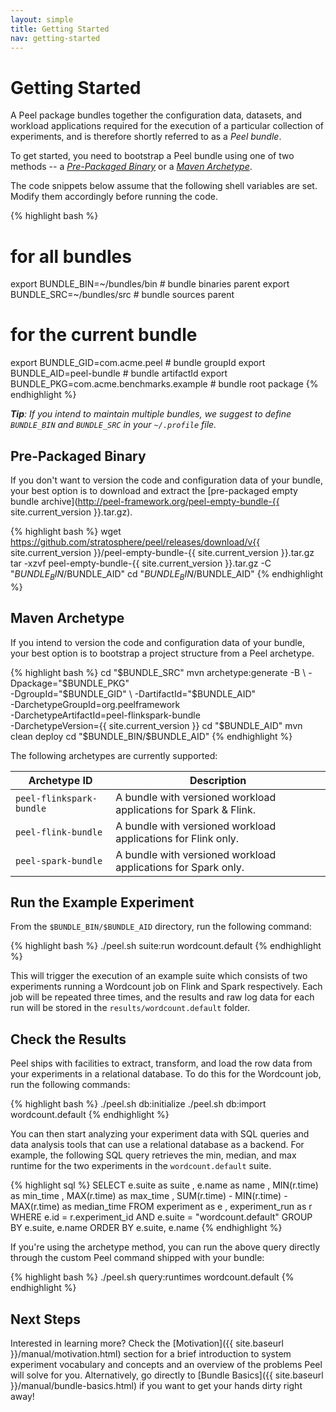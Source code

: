 ```yaml
---
layout: simple
title: Getting Started
nav: getting-started
---
```


# Getting Started

A Peel package bundles together the configuration data, datasets, and workload applications required for the execution of a particular collection of experiments, and is therefore shortly referred to as a *Peel bundle*. 

To get started, you need to bootstrap a Peel bundle using one of two methods -- a [*Pre-Packaged Binary*](#pre-packaged-binary) or a [*Maven Archetype*](#maven-archetype). 

The code snippets below assume that the following shell variables are set. Modify them accordingly before running the code.

{% highlight bash %}
# for all bundles
export BUNDLE_BIN=~/bundles/bin                          # bundle binaries parent
export BUNDLE_SRC=~/bundles/src                          # bundle sources parent
# for the current bundle
export BUNDLE_GID=com.acme.peel                          # bundle groupId
export BUNDLE_AID=peel-bundle                            # bundle artifactId
export BUNDLE_PKG=com.acme.benchmarks.example            # bundle root package
{% endhighlight %}

*__Tip__: If you intend to maintain multiple bundles, we suggest to define `BUNDLE_BIN` and `BUNDLE_SRC` in your `~/.profile` file.*

## Pre-Packaged Binary

If you don't want to version the code and configuration data of your bundle, your best option is to download and extract the [pre-packaged empty bundle archive](http://peel-framework.org/peel-empty-bundle-{{ site.current_version }}.tar.gz).

{% highlight bash %}
wget https://github.com/stratosphere/peel/releases/download/v{{ site.current_version }}/peel-empty-bundle-{{ site.current_version }}.tar.gz
tar -xzvf peel-empty-bundle-{{ site.current_version }}.tar.gz -C "$BUNDLE_BIN/$BUNDLE_AID"
cd "$BUNDLE_BIN/$BUNDLE_AID"
{% endhighlight %}

## Maven Archetype

If you intend to version the code and configuration data of your bundle, your best option is to bootstrap a project structure from a Peel archetype.

{% highlight bash %}
cd "$BUNDLE_SRC"
mvn archetype:generate -B                         \
    -Dpackage="$BUNDLE_PKG"                       \
    -DgroupId="$BUNDLE_GID"                       \
    -DartifactId="$BUNDLE_AID"                    \
    -DarchetypeGroupId=org.peelframework          \
    -DarchetypeArtifactId=peel-flinkspark-bundle  \
    -DarchetypeVersion={{ site.current_version }}
cd "$BUNDLE_AID"
mvn clean deploy
cd "$BUNDLE_BIN/$BUNDLE_AID"
{% endhighlight %}

The following archetypes are currently supported:

| Archetype ID                 | Description                                                       |
| ---------------------------- | ----------------------------------------------------------------- |
| `peel-flinkspark-bundle`     | A bundle with versioned workload applications for Spark & Flink.  |
| `peel-flink-bundle`          | A bundle with versioned workload applications for Flink only.     |
| `peel-spark-bundle`          | A bundle with versioned workload applications for Spark only.     |

## Run the Example Experiment

From the `$BUNDLE_BIN/$BUNDLE_AID` directory, run the following command:

{% highlight bash %}
./peel.sh suite:run wordcount.default
{% endhighlight %}

This will trigger the execution of an example suite which consists of two experiments running a Wordcount job on Flink and Spark respectively. 
Each job will be repeated three times, and the results and raw log data for each run will be stored in the `results/wordcount.default` folder.

## Check the Results

Peel ships with facilities to extract, transform, and load the row data from your experiments in a relational database.
To do this for the Wordcount job, run the following commands:

{% highlight bash %}
./peel.sh db:initialize
./peel.sh db:import wordcount.default
{% endhighlight %}

You can then start analyzing your experiment data with SQL queries and data analysis tools that can use a relational database as a backend. 
For example, the following SQL query retrieves the min, median, and max runtime for the two experiments in the `wordcount.default` suite.

{% highlight sql %}
SELECT   e.suite                                 as suite       ,
         e.name                                  as name        ,
         MIN(r.time)                             as min_time    ,
         MAX(r.time)                             as max_time    ,
         SUM(r.time) - MIN(r.time) - MAX(r.time) as median_time
FROM     experiment                              as e           ,
         experiment_run                          as r
WHERE    e.id    = r.experiment_id
AND      e.suite = "wordcount.default"
GROUP BY e.suite, e.name
ORDER BY e.suite, e.name
{% endhighlight %}

If you're using the archetype method, you can run the above query directly through the custom Peel command shipped with your bundle:

{% highlight bash %}
./peel.sh query:runtimes wordcount.default
{% endhighlight %}

## Next Steps

Interested in learning more? 
Check the [Motivation]({{ site.baseurl }}/manual/motivation.html) section for a brief introduction to system experiment vocabulary and concepts and an overview of the problems Peel will solve for you.
Alternatively, go directly to [Bundle Basics]({{ site.baseurl }}/manual/bundle-basics.html) if you want to get your hands dirty right away!
